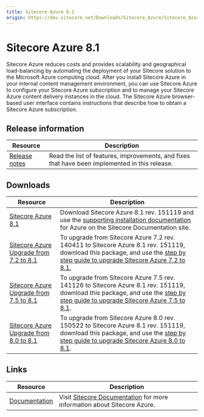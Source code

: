 ```yaml
---
title: Sitecore Azure 8.1
origin: https://dev.sitecore.net/Downloads/Sitecore_Azure/Sitecore_Azure_81/Sitecore_Azure_81.aspx
---
```


# Sitecore Azure 8.1

Sitecore Azure reduces costs and provides scalability and geographical load-balancing by automating the deployment of your Sitecore solution to the Microsoft Azure computing cloud. After you install Sitecore Azure in your internal content management environment, you can use Sitecore Azure to configure your Sitecore Azure subscription and to manage your Sitecore Azure content delivery instances in the cloud. The Sitecore Azure browser-based user interface contains instructions that describe how to obtain a Sitecore Azure subscription.

## Release information

 | Resource | Description |
 | --- | --- |
 | [Release notes](https://dev.sitecore.net:443/downloads/Sitecore%20Azure/Sitecore%20Azure%2081/Sitecore%20Azure%2081/Release%20Notes) | Read the list of features, improvements, and fixes that have been implemented in this release.  <br /> |

## Downloads

 | Resource | Description |
 | --- | --- |
 | [Sitecore Azure 8.1](https://sitecoredev.azureedge.net/~/media/6E80BEE224B044CC8332CDEAFB644A9F.ashx?date=20151204T110744) | Download Sitecore Azure 8.1 rev. 151119 and use the [supporting installation documentation](https://doc.sitecore.net/cloud/81/azure) for Azure on the Sitecore Documentation site. |
 | [Sitecore Azure Upgrade from 7.2 to 8.1](https://sitecoredev.azureedge.net/~/media/80EF8A4B8B1948F5AD3749EEBB0F13FB.ashx?date=20151204T110757) | To upgrade from Sitecore Azure 7.2 rev. 140411 to Sitecore Azure 8.1 rev. 151119, download this package, and use the [step by step guide to upgrade Sitecore Azure 7.2 to 8.1.](~/media/90297FA95C56492F992028A11AC6C10D.ashx) |
 | [Sitecore Azure Upgrade from 7.5 to 8.1](https://sitecoredev.azureedge.net/~/media/F6DBA3B3ACFB4487AD76E4D886D95A43.ashx?date=20151204T110752) | To upgrade from Sitecore Azure 7.5 rev. 141126 to Sitecore Azure 8.1 rev. 151119, download this package, and use the [step by step guide to upgrade Sitecore Azure 7.5 to 8.1](~/media/0D70190450F447AB8B9A31F4CDF94300.ashx). |
 | [Sitecore Azure Upgrade from 8.0 to 8.1](https://sitecoredev.azureedge.net/~/media/390E26526EE747DA9C4BB8FF3F58ACD3.ashx?date=20151204T110748) | To upgrade from Sitecore Azure 8.0 rev. 150522 to Sitecore Azure 8.1 rev. 151119, download this package, and use the [step by step guide to upgrade Sitecore Azure 8.0 to 8.1](~/media/ECF0C57184344A62BB070B66C0A9E9E2.ashx). |

## Links

 | Resource | Description |
 | --- | --- |
 | [Documentation](https://doc.sitecore.net:443/en/Products/Cloud/81/Azure) | Visit [Sitecore Documentation](https://doc.sitecore.net/cloud/81/azure) for more information about Sitecore Azure. |